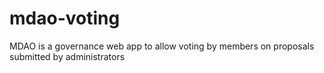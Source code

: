 # mdao-voting
MDAO is a governance web app to allow voting by members on proposals submitted by administrators

